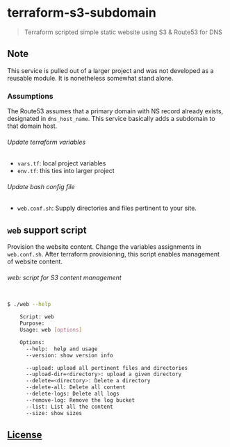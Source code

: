 # terraform-s3-subdomain

> Terraform scripted simple static website using S3 & Route53 for DNS

## Note
This service is pulled out of a larger project and was not developed as a
reusable module. It is nonetheless somewhat stand alone.

### Assumptions
The Route53 assumes that a primary domain with NS record already exists,
designated in `dns_host_name`. This service basically adds a subdomain
to that domain host.

###### Update terraform variables
* `vars.tf`: local project variables
* `env.tf`: this ties into larger project

###### Update bash config file
* `web.conf.sh`: Supply directories and files pertinent to your site.

## `web` support script
Provision the website content. Change the variables assignments in `web.conf.sh`.
After terraform provisioning, this script enables management of website content.

###### web: script for S3 content management

```sh

$ ./web --help

    Script: web
    Purpose:
    Usage: web [options]

    Options:
      --help:  help and usage
      --version: show version info

      --upload: upload all pertinent files and directories
      --upload-dir=<directory>: upload a given directory
      --delete=<directory>: Delete a directory
      --delete-all: Delete all content
      --delete-logs: Delete all logs
      --remove-log: Remove the log bucket
      --list: List all the content
      --size: show sizes

```

## [License](LICENSE.md)
